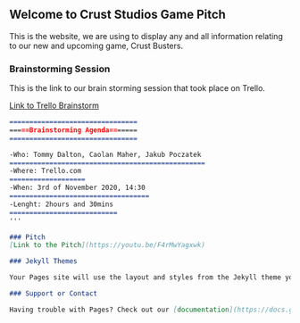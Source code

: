 ## Welcome to Crust Studios Game Pitch

This is the website, we are using to display any and all information relating to our new and upcoming game, Crust Busters.

### Brainstorming Session

This is the link to our brain storming session that took place on Trello. 

[Link to Trello Brainstorm](https://trello.com/b/SqLeDgHZ/game-dev-brainstorm)

```markdown
================================
=====Brainstorming Agenda=======
================================

-Who: Tommy Dalton, Caolan Maher, Jakub Poczatek
=================================================
-Where: Trello.com
===================
-When: 3rd of November 2020, 14:30
===================================
-Lenght: 2hours and 30mins
===========================
'''

### Pitch
[Link to the Pitch](https://youtu.be/F4rMwYagxwk)

### Jekyll Themes

Your Pages site will use the layout and styles from the Jekyll theme you have selected in your [repository settings](https://github.com/tommyd450/Crust-Studios-Pitch/settings). The name of this theme is saved in the Jekyll `_config.yml` configuration file.

### Support or Contact

Having trouble with Pages? Check out our [documentation](https://docs.github.com/categories/github-pages-basics/) or [contact support](https://github.com/contact) and we’ll help you sort it out.

